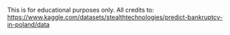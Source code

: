This is for educational purposes only. All credits to: 
https://www.kaggle.com/datasets/stealthtechnologies/predict-bankruptcy-in-poland/data
